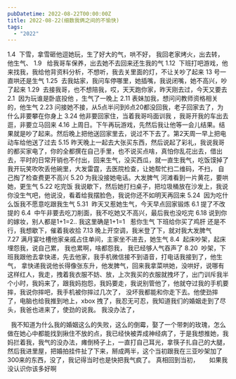 ```yaml
---
pubDatetime: 2022-08-22T00:00:00Z
title: 2022-08-22(细数我俩之间的不愉快)
tags:
  - "2022"
---
```


1.4  下雪，拿雪砸他逗她玩，生了好大的气，哄不好， 我回老家烤火，出去转，他生气、
1.9   给我哥车保养，出去她不去回来还生我的气
1.12  下班打吧游戏，他来找我，我给他背资料分析，不想听，我去关里面的灯，不让关吵了起来 13 号一直哄还是生气
1.25  去我姑家，我问车停哪里，她插嘴，我说闭嘴，她不高兴，吵了起来
1.29  去接我哥，也不想陪我，哎，天天跑你家，昨天刚去过，今天又要去
2.1  因为玩谁是卧底投他 ，生气了一晚上
2.11 表妹加我，想问问教师资格相关的，他生气
2.23 问接她不接，从5点半问到6点20都没回我，老子回家去了，为什么非要攀在你身上
3.24 他非要回家住，当着我哥吗面训我 ，我哥开我的车出去逛，非要立马回来
4.16 上周日。下午再玩游戏，先然后我让他等一会儿结果。结果就是吵了起来。然后晚上把他送回家里去，说过不下去了。第2天周一早上把电动车给他送了过去
5.15 昨天晚上一起去大张买东西，然后说起了彩礼，我说我哥的都买家电了，你的全都撰在自己手里，也不说买点啥，真怕你乱花出去，借出去，平时的日常开销也不付出，回来生气，没买西瓜，就一直生我气，吃饭馍掉了我开玩笑吹吹丢他碗里，大发雷霆，去医院检查，让她帮忙扫二维码，不扫， 自己掏了检查费更不高兴
5.20 为我没接她电话。大发脾气 河滩看到一片黄花，要哄她，更生气
5.22 吃完饭 我说歇下，然后她打扫桌子，把垃圾桶放在沙发上，我说你没生气吧，他说没，看着给我摆脸色，我说你还不如明天再回来
5.24  因为吃什么饭我不愿意吃跟我生气
5.31  昨天又惹她生气，今天早点回家锻炼
6.1 提了不改提的
6.4  中午非要去吃刀削面，我不吃她又不高兴，最后我也没吃完
6.18 说到你的嫁妆，别人都是1+1=2.. 我这里确是1+1=1   惹你生气 下班给你买了鸡肝 还是不行，我想歇下，催着我收拾
7.13 晚上开空调，我米登了下，就对我大发脾气
7.27 满月宴吐槽他家亲戚占住单间，主家坐不进去，她生气
8.4  起床吵架，起床埋怨我，说自己累， 我也累啊，啥都怨我， 我已经够人气吞声了
8.20  吵架，下班我跟他去拿快递，先去他家，我手机微信接不到语音，打电话我接到了，他生气， 拿快递我说他长得像张东升，他发脾气，回来我拿菜哄她，没哄好，说哪有这样红人，我走，拽着我衣服不妨、放，上次我买的衣服就拽坏了，出门训斥我半个小时，我妈来了，跟我妈抱怨，我妈要走，我说别管他了，他就夺过我的手机要摔，我说你摔吧，我手机被你摔过几次了， 没坏我都能和你走下去。他使劲摔了，电脑也给我推到地上，xbox 拽了，我忍无可忍，我知道我们的婚姻走到了尽头，我爸也进来了，使劲的说我。 我没办法了，

  我不知道为什么我的婚姻这么的失败，这么的倒霉，娶了一个带刺的玫瑰，怎么做在她心中都能找到揪住不放的点，我已经快被弄成神经病了，于是我想推她，我妈拦着我，我气的没办法，瘫倒椅子上，一直打自己耳光，拿筷子扎自己的大腿，然后我进里屋，把婚拍挂件扯了下来，掰成两半，这个当初跟我在三亚吵架加了300来的东西，没了，我记得当时也是快把我气疯了。 真相回到当初，
  
  如果我没认识你该多好啊

